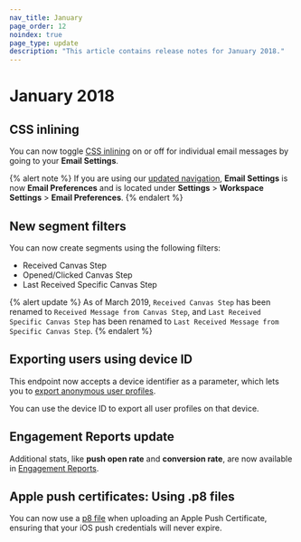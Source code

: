 ```yaml
---
nav_title: January
page_order: 12
noindex: true
page_type: update
description: "This article contains release notes for January 2018."
---
```

# January 2018

## CSS inlining

You can now toggle [CSS inlining][84] on or off for individual email messages by going to your **Email Settings**.

{% alert note %}
If you are using our [updated navigation]({{site.baseurl}}/navigation/), **Email Settings** is now **Email Preferences** and is located under **Settings** > **Workspace Settings** >  **Email Preferences**.
{% endalert %}

## New segment filters

You can now create segments using the following filters:
- Received Canvas Step
- Opened/Clicked Canvas Step
- Last Received Specific Canvas Step

{% alert update %}
As of March 2019, `Received Canvas Step` has been renamed to `Received Message from Canvas Step`, and `Last Received Specific Canvas Step` has been renamed to `Last Received Message from Specific Canvas Step`.
{% endalert %}

## Exporting users using device ID

This endpoint now accepts a device identifier as a parameter, which lets you to [export anonymous user profiles][82].

You can use the device ID to export all user profiles on that device.

## Engagement Reports update

Additional stats, like **push open rate** and **conversion rate**, are now available in [Engagement Reports][81].

## Apple push certificates: Using .p8 files

You can now use a [p8 file][80] when uploading an Apple Push Certificate, ensuring that your iOS push credentials will never expire.


[80]: {{site.baseurl}}/developer_guide/platform_integration_guides/ios/push_notifications/integration/#recommended-option-using-a-p8-file-authentication-tokens
[81]: {{site.baseurl}}/user_guide/data_and_analytics/your_reports/engagement_reports/#engagement-reports
[82]: {{site.baseurl}}/developer_guide/rest_api/export/#users-by-identifier-endpoint
[84]: {{site.baseurl}}/user_guide/message_building_by_channel/email/css_inline/#css-inlining
